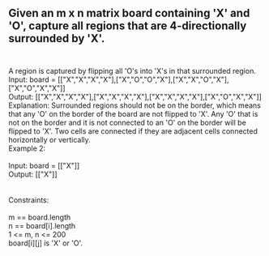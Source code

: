 ## Given an m x n matrix board containing 'X' and 'O', capture all regions that are 4-directionally surrounded by 'X'. <br> <br> 
A region is captured by flipping all 'O's into 'X's in that surrounded region. <br> 
Input: board = [["X","X","X","X"],["X","O","O","X"],["X","X","O","X"],["X","O","X","X"]] <br> 
Output: [["X","X","X","X"],["X","X","X","X"],["X","X","X","X"],["X","O","X","X"]] <br> 
Explanation: Surrounded regions should not be on the border, which means that any 'O' on the border of the board are not flipped to 'X'. Any 'O' that is not on the border and it is not connected to an 'O' on the border will be flipped to 'X'. Two cells are connected if they are adjacent cells connected horizontally or vertically. <br> 
Example 2: <br> <br> 
Input: board = [["X"]] <br> 
Output: [["X"]] <br> <br> <br> 
Constraints: <br> <br> 
m == board.length <br> 
n == board[i].length <br> 
1 <= m, n <= 200 <br> 
board[i][j] is 'X' or 'O'. <br> 
